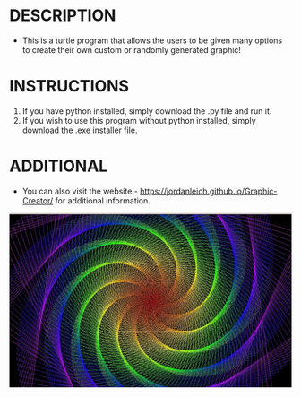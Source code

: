# DESCRIPTION
- This is a turtle program that allows the users to be given many options to create their own custom or randomly generated graphic!

# INSTRUCTIONS 
1. If you have python installed, simply download the .py file and run it.
2. If you wish to use this program without python installed, simply download the .exe installer file.

# ADDITIONAL
- You can also visit the website - https://jordanleich.github.io/Graphic-Creator/ for additional information.

![Graphic](images/graphic.jpg "Custom Graphics") 
